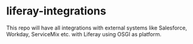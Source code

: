 # liferay-integrations
This repo will have all integrations with external systems like Salesforce, Workday, ServiceMix etc. with Liferay using OSGI as platform.
